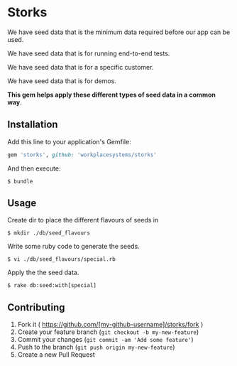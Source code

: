 # Storks

We have seed data that is the minimum data required before our app can be used.

We have seed data that is for running end-to-end tests.

We have seed data that is for a specific customer.

We have seed data that is for demos.

**This gem helps apply these different types of seed data in a common way**.

## Installation

Add this line to your application's Gemfile:

```ruby
gem 'storks', github: 'workplacesystems/storks'
```

And then execute:

    $ bundle

## Usage

Create dir to place the different flavours of seeds in

    $ mkdir ./db/seed_flavours

Write some ruby code to generate the seeds.

    $ vi ./db/seed_flavours/special.rb

Apply the the seed data.

    $ rake db:seed:with[special]

## Contributing

1. Fork it ( https://github.com/[my-github-username]/storks/fork )
2. Create your feature branch (`git checkout -b my-new-feature`)
3. Commit your changes (`git commit -am 'Add some feature'`)
4. Push to the branch (`git push origin my-new-feature`)
5. Create a new Pull Request
